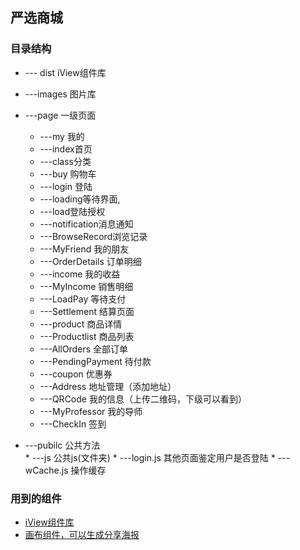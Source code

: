 ## 严选商城

### 目录结构
* --- dist iView组件库
* ---images 图片库
* ---page 一级页面
     * ---my 我的
     * ---index首页
     * ---class分类
     * ---buy 购物车
     * ---login 登陆
     * ---loading等待界面,
     * ---load登陆授权
     * ---notification消息通知
     * ---BrowseRecord浏览记录
     * ---MyFriend 我的朋友
     * ---OrderDetails 订单明细
     * ---income 我的收益
     * ---MyIncome 销售明细
     * ---LoadPay 等待支付
     * ---Settlement 结算页面
     * ---product 商品详情
     * ---Productlist 商品列表
     * ---AllOrders 全部订单
     * ---PendingPayment 待付款
     * ---coupon 优惠券
     * ---Address 地址管理（添加地址）
     * ---QRCode 我的信息（上传二维码，下级可以看到）
     * ---MyProfessor 我的导师
     * ---CheckIn 签到



* ---pubilc 公共方法        
      * ---js 公共js(文件夹)
        * ---login.js 其他页面鉴定用户是否登陆
        * ---wCache.js 操作缓存
        
### 用到的组件
*  [iView组件库](https://weapp.iviewui.com)
*  [画布组件，可以生成分享海报](https://github.com/kuckboy1994/mp_canvas_drawer)


